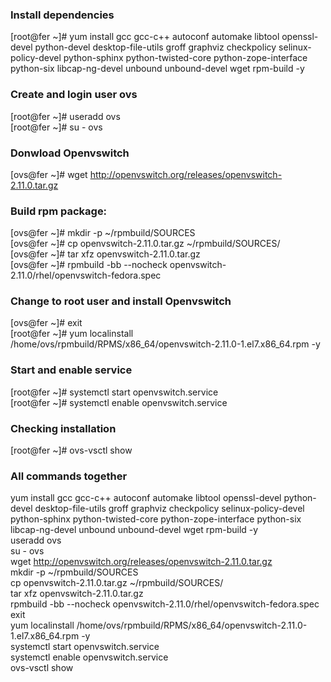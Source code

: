 ### Install dependencies
[root@fer ~]#  yum install gcc gcc-c++ autoconf automake libtool openssl-devel python-devel desktop-file-utils groff graphviz checkpolicy selinux-policy-devel python-sphinx python-twisted-core python-zope-interface python-six libcap-ng-devel unbound unbound-devel wget rpm-build -y

### Create and login user ovs
[root@fer ~]# useradd ovs
<br />
[root@fer ~]# su - ovs

### Donwload Openvswitch
[ovs@fer ~]# wget http://openvswitch.org/releases/openvswitch-2.11.0.tar.gz

### Build rpm package:
[ovs@fer ~]# mkdir -p ~/rpmbuild/SOURCES
<br />
[ovs@fer ~]# cp openvswitch-2.11.0.tar.gz ~/rpmbuild/SOURCES/
<br />
[ovs@fer ~]# tar xfz openvswitch-2.11.0.tar.gz
<br />
[ovs@fer ~]# rpmbuild -bb --nocheck openvswitch-2.11.0/rhel/openvswitch-fedora.spec
<br />

### Change to root user and install Openvswitch
[ovs@fer ~]# exit
<br />
[root@fer ~]# yum localinstall /home/ovs/rpmbuild/RPMS/x86_64/openvswitch-2.11.0-1.el7.x86_64.rpm -y

### Start and enable service
[root@fer ~]# systemctl start openvswitch.service
<br />
[root@fer ~]# systemctl enable openvswitch.service

### Checking installation
[root@fer ~]# ovs-vsctl show

### All commands together
yum install gcc gcc-c++ autoconf automake libtool openssl-devel python-devel desktop-file-utils groff graphviz checkpolicy selinux-policy-devel python-sphinx python-twisted-core python-zope-interface python-six libcap-ng-devel unbound unbound-devel wget rpm-build -y
<br />
useradd ovs
<br />
su - ovs
<br />
wget http://openvswitch.org/releases/openvswitch-2.11.0.tar.gz
<br />
mkdir -p ~/rpmbuild/SOURCES
<br />
cp openvswitch-2.11.0.tar.gz ~/rpmbuild/SOURCES/
<br />
tar xfz openvswitch-2.11.0.tar.gz
<br />
rpmbuild -bb --nocheck openvswitch-2.11.0/rhel/openvswitch-fedora.spec
<br />
exit
<br />
yum localinstall /home/ovs/rpmbuild/RPMS/x86_64/openvswitch-2.11.0-1.el7.x86_64.rpm -y
<br />
systemctl start openvswitch.service
<br />
systemctl enable openvswitch.service
<br />
ovs-vsctl show
